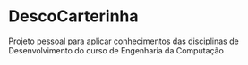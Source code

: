 # DescoCarterinha
Projeto pessoal para aplicar conhecimentos das disciplinas de Desenvolvimento do curso de Engenharia da Computação
